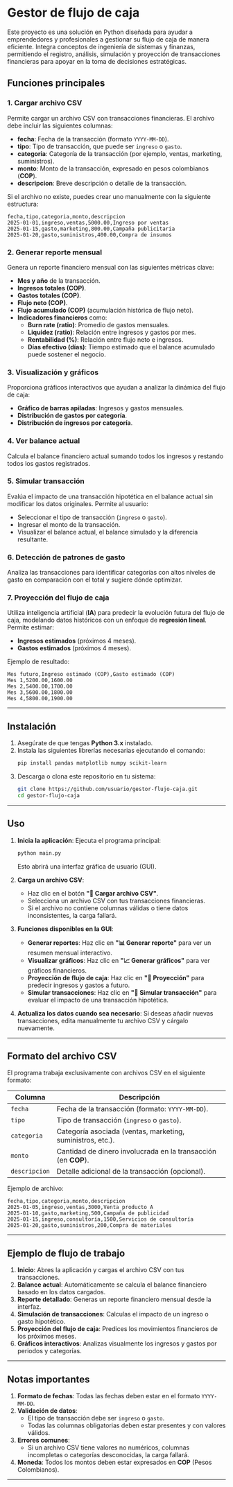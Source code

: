 # Gestor de flujo de caja

Este proyecto es una solución en Python diseñada para ayudar a emprendedores y profesionales a gestionar su flujo de caja de manera eficiente. Integra conceptos de ingeniería de sistemas y finanzas, permitiendo el registro, análisis, simulación y proyección de transacciones financieras para apoyar en la toma de decisiones estratégicas.

## Funciones principales

### 1. Cargar archivo CSV
Permite cargar un archivo CSV con transacciones financieras. El archivo debe incluir las siguientes columnas:
- **fecha**: Fecha de la transacción (formato `YYYY-MM-DD`).
- **tipo**: Tipo de transacción, que puede ser `ingreso` o `gasto`.
- **categoria**: Categoría de la transacción (por ejemplo, ventas, marketing, suministros).
- **monto**: Monto de la transacción, expresado en pesos colombianos (**COP**).
- **descripcion**: Breve descripción o detalle de la transacción.

Si el archivo no existe, puedes crear uno manualmente con la siguiente estructura:

```csv
fecha,tipo,categoria,monto,descripcion
2025-01-01,ingreso,ventas,5000.00,Ingreso por ventas
2025-01-15,gasto,marketing,800.00,Campaña publicitaria
2025-01-20,gasto,suministros,400.00,Compra de insumos
```

### 2. Generar reporte mensual
Genera un reporte financiero mensual con las siguientes métricas clave:
- **Mes y año** de la transacción.
- **Ingresos totales (COP)**.
- **Gastos totales (COP)**.
- **Flujo neto (COP)**.
- **Flujo acumulado (COP)** (acumulación histórica de flujo neto).
- **Indicadores financieros** como:
  - **Burn rate (ratio)**: Promedio de gastos mensuales.
  - **Liquidez (ratio)**: Relación entre ingresos y gastos por mes.
  - **Rentabilidad (%)**: Relación entre flujo neto e ingresos.
  - **Días efectivo (días)**: Tiempo estimado que el balance acumulado puede sostener el negocio.

### 3. Visualización y gráficos
Proporciona gráficos interactivos que ayudan a analizar la dinámica del flujo de caja:
- **Gráfico de barras apiladas**: Ingresos y gastos mensuales.
- **Distribución de gastos por categoría**.
- **Distribución de ingresos por categoría**.
  
### 4. Ver balance actual
Calcula el balance financiero actual sumando todos los ingresos y restando todos los gastos registrados.

### 5. Simular transacción
Evalúa el impacto de una transacción hipotética en el balance actual sin modificar los datos originales. Permite al usuario:
- Seleccionar el tipo de transacción (`ingreso` o `gasto`).
- Ingresar el monto de la transacción.
- Visualizar el balance actual, el balance simulado y la diferencia resultante.

### 6. Detección de patrones de gasto
Analiza las transacciones para identificar categorías con altos niveles de gasto en comparación con el total y sugiere dónde optimizar.

### 7. Proyección del flujo de caja
Utiliza inteligencia artificial (**IA**) para predecir la evolución futura del flujo de caja, modelando datos históricos con un enfoque de **regresión lineal**. Permite estimar:
- **Ingresos estimados** (próximos 4 meses).
- **Gastos estimados** (próximos 4 meses).

Ejemplo de resultado:
```csv
Mes futuro,Ingreso estimado (COP),Gasto estimado (COP)
Mes 1,5200.00,1600.00
Mes 2,5400.00,1700.00
Mes 3,5600.00,1800.00
Mes 4,5800.00,1900.00
```

---

## Instalación

1. Asegúrate de que tengas **Python 3.x** instalado.
2. Instala las siguientes librerías necesarias ejecutando el comando:
   ```bash
   pip install pandas matplotlib numpy scikit-learn
   ```
3. Descarga o clona este repositorio en tu sistema:
   ```bash
   git clone https://github.com/usuario/gestor-flujo-caja.git
   cd gestor-flujo-caja
   ```

---

## Uso

1. **Inicia la aplicación**:
   Ejecuta el programa principal:
   ```bash
   python main.py
   ```
   Esto abrirá una interfaz gráfica de usuario (GUI).

2. **Carga un archivo CSV**:
   - Haz clic en el botón **"📂 Cargar archivo CSV"**.
   - Selecciona un archivo CSV con tus transacciones financieras.
   - Si el archivo no contiene columnas válidas o tiene datos inconsistentes, la carga fallará.

3. **Funciones disponibles en la GUI**:
   - **Generar reportes**: Haz clic en **"📊 Generar reporte"** para ver un resumen mensual interactivo.
   - **Visualizar gráficos**: Haz clic en **"📈 Generar gráficos"** para ver gráficos financieros.
   - **Proyección de flujo de caja**: Haz clic en **"🔮 Proyección"** para predecir ingresos y gastos a futuro.
   - **Simular transacciones**: Haz clic en **"🧮 Simular transacción"** para evaluar el impacto de una transacción hipotética.

4. **Actualiza los datos cuando sea necesario**:
   Si deseas añadir nuevas transacciones, edita manualmente tu archivo CSV y cárgalo nuevamente.

---

## Formato del archivo CSV

El programa trabaja exclusivamente con archivos CSV en el siguiente formato:

| **Columna**   | **Descripción**                                                                            |
|---------------|--------------------------------------------------------------------------------------------|
| `fecha`       | Fecha de la transacción (formato: `YYYY-MM-DD`).                                           |
| `tipo`        | Tipo de transacción (`ingreso` o `gasto`).                                                 |
| `categoria`   | Categoría asociada (ventas, marketing, suministros, etc.).                                 |
| `monto`       | Cantidad de dinero involucrada en la transacción (en **COP**).                             |
| `descripcion` | Detalle adicional de la transacción (opcional).                                            |

Ejemplo de archivo:
```csv
fecha,tipo,categoria,monto,descripcion
2025-01-05,ingreso,ventas,3000,Venta producto A
2025-01-10,gasto,marketing,500,Campaña de publicidad
2025-01-15,ingreso,consultoría,1500,Servicios de consultoría
2025-01-20,gasto,suministros,200,Compra de materiales
```

---

## Ejemplo de flujo de trabajo

1. **Inicio**: Abres la aplicación y cargas el archivo CSV con tus transacciones.
2. **Balance actual**: Automáticamente se calcula el balance financiero basado en los datos cargados.
3. **Reporte detallado**: Generas un reporte financiero mensual desde la interfaz.
4. **Simulación de transacciones**: Calculas el impacto de un ingreso o gasto hipotético.
5. **Proyección del flujo de caja**: Predices los movimientos financieros de los próximos meses.
6. **Gráficos interactivos**: Analizas visualmente los ingresos y gastos por periodos y categorías.

---

## Notas importantes

1. **Formato de fechas**: Todas las fechas deben estar en el formato `YYYY-MM-DD`.
2. **Validación de datos**: 
   - El tipo de transacción debe ser `ingreso` o `gasto`.
   - Todas las columnas obligatorias deben estar presentes y con valores válidos.
3. **Errores comunes**:
   - Si un archivo CSV tiene valores no numéricos, columnas incompletas o categorías desconocidas, la carga fallará.
4. **Moneda**: Todos los montos deben estar expresados en **COP** (Pesos Colombianos).

---
